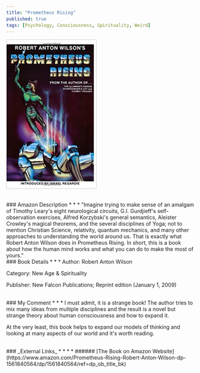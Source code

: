 ```yaml
---
title: "Prometheus Rising"
published: true
tags: [Psychology, Consciousness, Spirituality, Weird]
---
```


![](/books/assets/prometheus_rising.jpg)

<br>
### Amazon Description
* * *
"Imagine trying to make sense of an amalgam of Timothy Leary's eight neurological circuits, G.I. Gurdjieff's self-observation exercises, Alfred Korzybski's general semantics, Aleister Crowley's magical theorems, and the several disciplines of Yoga; not to mention Christian Science, relativity, quantum mechanics, and many other approaches to understanding the world around us. That is exactly what Robert Anton Wilson does in Prometheus Rising. In short, this is a book about how the human mind works and what you can do to make the most of yours."

<br>
### Book Details
* * *
Author: Robert Anton Wilson

Category: New Age & Spirituality

Publisher: New Falcon Publications; Reprint edition (January 1, 2009)

<br>
### My Comment
* * *
I must admit, it is a strange book! The author tries to mix many ideas from multiple disciplines and the result is a novel but strange theory about human consciousness and how to expand it.

At the very least, this book helps to expand our models of thinking and looking at many aspects of our world and it's worth reading.

<br>
### _External Links_
* * *
* ###### [The Book on Amazon Website](https://www.amazon.com/Prometheus-Rising-Robert-Anton-Wilson-dp-1561840564/dp/1561840564/ref=dp_ob_title_bk)

